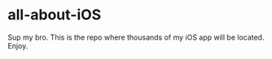 # all-about-iOS

Sup my bro. This is the repo where thousands of my iOS app will be located. Enjoy.
